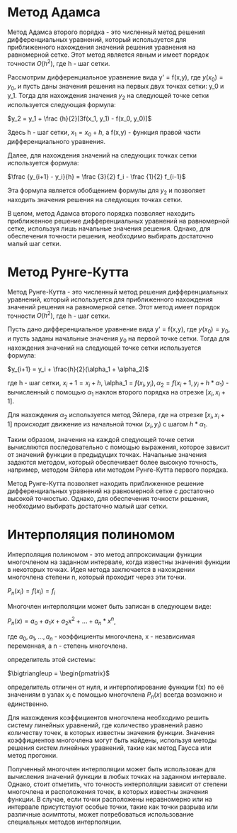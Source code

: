 # Метод Адамса
Метод Адамса второго порядка - это численный метод решения дифференциальных уравнений, который используется для приближенного нахождения значений решения уравнения на равномерной сетке. Этот метод является явным и имеет порядок точности $O(h^2)$, где h - шаг сетки.

Рассмотрим дифференциальное уравнение вида y' = f(x,y), где $y(x_0) = y_0$, и пусть даны значения решения на первых двух точках сетки: y_0 и y_1. Тогда для нахождения значения $y_2$ на следующей точке сетки используется следующая формула:

$y_2 = y_1 + \frac {h}{2}[3f(x_1, y_1) - f(x_0, y_0)]$

Здесь h - шаг сетки, $x_1 = x_0 + h$, а f(x,y) - функция правой части дифференциального уравнения.

Далее, для нахождения значений на следующих точках сетки используется формула:

$\frac {y_{i+1} - y_i}{h} = \frac {3}{2} f_i - \frac {1}{2} f_{i-1}$

Эта формула является обобщением формулы для $y_2$ и позволяет находить значения решения на следующих точках сетки.

В целом, метод Адамса второго порядка позволяет находить приближенное решение дифференциальных уравнений на равномерной сетке, используя лишь начальные значения решения. Однако, для обеспечения точности решения, необходимо выбирать достаточно малый шаг сетки.



# Метод Рунге-Кутта
Метод Рунге-Кутта - это численный метод решения дифференциальных уравнений, который используется для приближенного нахождения значений решения на равномерной сетке. Этот метод имеет порядок точности $O(h^2)$, где h - шаг сетки.

Пусть дано дифференциальное уравнение вида y' = f(x,y), где $y(x_0) = y_0$, и пусть заданы начальные значения $y_0$ на первой точке сетки. Тогда для нахождения значений на следующей точке сетки используется формула:

$y_{i+1} = y_i + \frac{h}{2}(\alpha_1 + \alpha_2)$

где h - шаг сетки, $x_i+1 = x_i + h$, \alpha_1 = $f(x_i, y_i), \alpha_2 = f(x_i+1, y_i + h * \alpha_1)$ - вычисленный с помощью $\alpha_1$ наклон второго порядка на отрезке $[x_i, x_i+1]$.

Для нахождения $\alpha_2$ используется метод Эйлера, где на отрезке $[x_i, x_i+1]$ происходит движение из начальной точки $(x_i, y_i)$ с шагом $h * \alpha_1$.

Таким образом, значения на каждой следующей точке сетки вычисляются последовательно с помощью выражения, которое зависит от значений функции в предыдущих точках. Начальные значения задаются методом, который обеспечивает более высокую точность, например, методом Эйлера или методом Рунге-Кутта первого порядка.

Метод Рунге-Кутта позволяет находить приближенное решение дифференциальных уравнений на равномерной сетке с достаточно высокой точностью. Однако, для обеспечения точности решения, необходимо выбирать достаточно малый шаг сетки.


# Интерполяция полиномом
Интерполяция полиномом - это метод аппроксимации функции многочленом на заданном интервале, когда известны значения функции в некоторых точках. Идея метода заключается в нахождении многочлена степени n, который проходит через эти точки.

$P_n(x_i) = f(x_i) = f_i$

Многочлен интерполяции может быть записан в следующем виде:

$P_n(x) = a_0 + a_1x + a_2x^2 + ... + a_n*x^n$,

где $a_0, a_1, ..., a_n$ - коэффициенты многочлена, x - независимая переменная, а n - степень многочлена.

определитель этой системы:

$\bigtriangleup = \begin{pmatrix}$

определитель отличен от нуля, и интерполирование функции f(x) по её значениям в узлах $x_i$ с помощью многочлена $P_n(x)$ всегда возможно и единственно. 

Для нахождения коэффициентов многочлена необходимо решить систему линейных уравнений, где количество уравнений равно количеству точек, в которых известны значения функции. Значения коэффициентов многочлена могут быть найдены, используя методы решения систем линейных уравнений, такие как метод Гаусса или метод прогонки.

Полученный многочлен интерполяции может быть использован для вычисления значений функции в любых точках на заданном интервале. Однако, стоит отметить, что точность интерполяции зависит от степени многочлена и расположения точек, в которых известны значения функции. В случае, если точки расположены неравномерно или на интервале присутствуют особые точки, такие как точки разрыва или различные асимптоты, может потребоваться использование специальных методов интерполяции.
